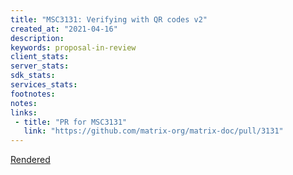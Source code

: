 ```yaml
---
title: "MSC3131: Verifying with QR codes v2"
created_at: "2021-04-16"
description:
keywords: proposal-in-review
client_stats:
server_stats:
sdk_stats:
services_stats:
footnotes:
notes:
links:
 - title: "PR for MSC3131"
   link: "https://github.com/matrix-org/matrix-doc/pull/3131"
---
```

[Rendered](https://github.com/uhoreg/matrix-doc/blob/qr_codes_2/proposals/3131-verifying-with-qr-codes-2.md)

